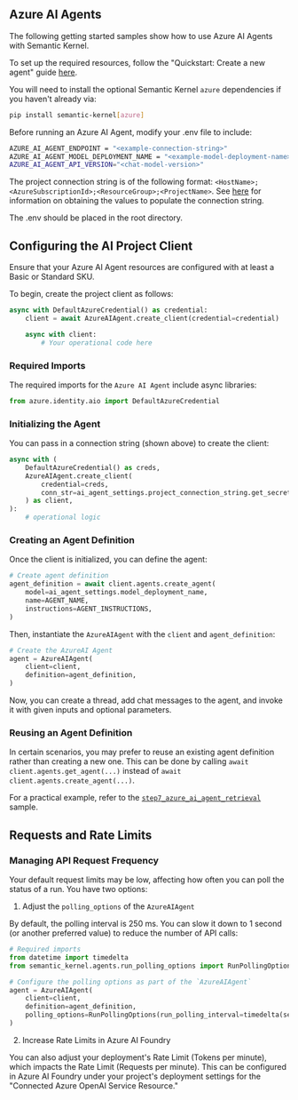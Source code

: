 ## Azure AI Agents

The following getting started samples show how to use Azure AI Agents with Semantic Kernel.

To set up the required resources, follow the "Quickstart: Create a new agent" guide [here](https://learn.microsoft.com/en-us/azure/ai-services/agents/quickstart?pivots=programming-language-python-azure).

You will need to install the optional Semantic Kernel `azure` dependencies if you haven't already via:

```bash
pip install semantic-kernel[azure]
```

Before running an Azure AI Agent, modify your .env file to include:

```bash
AZURE_AI_AGENT_ENDPOINT = "<example-connection-string>"
AZURE_AI_AGENT_MODEL_DEPLOYMENT_NAME = "<example-model-deployment-name>"
AZURE_AI_AGENT_API_VERSION="<chat-model-version>"
```


The project connection string is of the following format: `<HostName>;<AzureSubscriptionId>;<ResourceGroup>;<ProjectName>`. See [here](https://learn.microsoft.com/en-us/azure/ai-services/agents/quickstart?pivots=programming-language-python-azure#configure-and-run-an-agent) for information on obtaining the values to populate the connection string.

The .env should be placed in the root directory.

## Configuring the AI Project Client

Ensure that your Azure AI Agent resources are configured with at least a Basic or Standard SKU.

To begin, create the project client as follows:

```python
async with DefaultAzureCredential() as credential:
    client = await AzureAIAgent.create_client(credential=credential)

    async with client:
        # Your operational code here
```

### Required Imports

The required imports for the `Azure AI Agent` include async libraries:

```python
from azure.identity.aio import DefaultAzureCredential
```

### Initializing the Agent

You can pass in a connection string (shown above) to create the client:

```python
async with (
    DefaultAzureCredential() as creds,
    AzureAIAgent.create_client(
        credential=creds,
        conn_str=ai_agent_settings.project_connection_string.get_secret_value(),
    ) as client,
):
    # operational logic
```

### Creating an Agent Definition

Once the client is initialized, you can define the agent:

```python
# Create agent definition
agent_definition = await client.agents.create_agent(
    model=ai_agent_settings.model_deployment_name,
    name=AGENT_NAME,
    instructions=AGENT_INSTRUCTIONS,
)
```

Then, instantiate the `AzureAIAgent` with the `client` and `agent_definition`:

```python
# Create the AzureAI Agent
agent = AzureAIAgent(
    client=client,
    definition=agent_definition,
)
```

Now, you can create a thread, add chat messages to the agent, and invoke it with given inputs and optional parameters.

### Reusing an Agent Definition

In certain scenarios, you may prefer to reuse an existing agent definition rather than creating a new one. This can be done by calling `await client.agents.get_agent(...)` instead of `await client.agents.create_agent(...)`. 

For a practical example, refer to the [`step7_azure_ai_agent_retrieval`](./step7_azure_ai_agent_retrieval.py) sample.

## Requests and Rate Limits

### Managing API Request Frequency

Your default request limits may be low, affecting how often you can poll the status of a run. You have two options:

1. Adjust the `polling_options` of the `AzureAIAgent`

By default, the polling interval is 250 ms. You can slow it down to 1 second (or another preferred value) to reduce the number of API calls:

```python
# Required imports
from datetime import timedelta
from semantic_kernel.agents.run_polling_options import RunPollingOptions

# Configure the polling options as part of the `AzureAIAgent`
agent = AzureAIAgent(
    client=client,
    definition=agent_definition,
    polling_options=RunPollingOptions(run_polling_interval=timedelta(seconds=1)),
)
```

2. Increase Rate Limits in Azure AI Foundry

You can also adjust your deployment's Rate Limit (Tokens per minute), which impacts the Rate Limit (Requests per minute). This can be configured in Azure AI Foundry under your project's deployment settings for the "Connected Azure OpenAI Service Resource."
